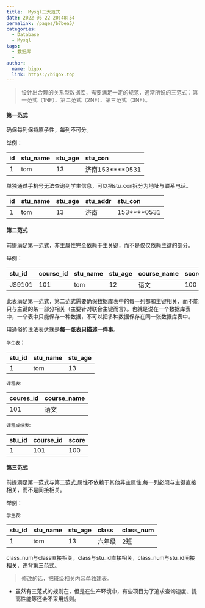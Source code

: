 ```yaml
---
title:  Mysql三大范式
date: 2022-06-22 20:48:54
permalink: /pages/b7bea5/
categories:
  - Database
  - Mysql
tags:
  - 数据库
  - 
author: 
  name: bigox
  link: https://bigox.top
---
```

> 设计出合理的关系型数据库，需要满足一定的规范，通常所说的三范式：第一范式（1NF）、第二范式（2NF）、第三范式（3NF）。

#### 第一范式

确保每列保持原子性，每列不可分。

举例：

| id   | stu_name | stu_age | stu_con         |
| :--- | :------- | :------ | :-------------- |
| 1    | tom      | 13      | 济南153****0531 |

单独通过手机号无法查询到学生信息，可以把stu_con拆分为地址与联系电话。

| id   | stu_name | stu_age | stu_addr | stu_con     |
| :--- | :------- | :------ | :------- | :---------- |
| 1    | tom      | 13      | 济南     | 153****0531 |

#### 第二范式

前提满足第一范式，非主属性完全依赖于主关键，而不是仅仅依赖主键的部分。

举例：

| stu_id | course_id | stu_name | stu_age | course_name | score |
| :----- | :-------- | :------- | :------ | :---------- | :---- |
| JS9101 | 101       | tom      | 12      | 语文        | 100   |

此表满足第一范式，第二范式需要确保数据库表中的每一列都和主键相关，而不能只与主键的某一部分相关（主要针对联合主键而言）。也就是说在一个数据库表中，一个表中只能保存一种数据，不可以把多种数据保存在同一张数据库表中。

用通俗的说法表达就是**每一张表只描述一件事**。

`学生表`：

| stu_id | stu_name | stu_age |
| :----- | :------- | :------ |
| 1      | tom      | 13      |

`课程表`:

| coures_id | course_name |
| :-------- | :---------- |
| 101       | 语文        |

`课程成绩表`:

| stu_id | course_id | score |
| :----- | :-------- | :---- |
| 1      | 101       | 100   |

#### 第三范式

前提满足第一范式与第二范式,属性不依赖于其他非主属性,每一列必须与主键直接相关，而不是间接相关。

举例：

`学生表`:

| stu_id | stu_name | stu_age | class  | class_num |
| :----- | :------- | :------ | :----- | :-------- |
| 1      | tom      | 13      | 六年级 | 2班       |

class_num与class直接相关，class与stu_id直接相关，class_num与stu_id间接相关，违背第三范式。

> 修改的话，把班级相关内容单独建表。



- 虽然有三范式的规则在，但是在生产环境中，有些项目为了追求查询速度、提高性能等还会不采用规则。